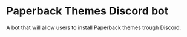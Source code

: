 # Paperback Themes Discord bot
A bot that will allow users to install Paperback themes trough Discord.
